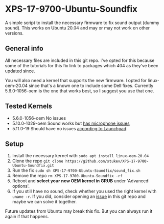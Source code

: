 # XPS-17-9700-Ubuntu-Soundfix
A simple script to install the necessary firmware to fix sound output (dummy sound). This works on Ubuntu 20.04 and may or may not work on other versions.

## General info
All necessary files are included in this git repo. I've opted for this because some of the tutorials for this fix link to packages which 404 as they've been updated since.

You will also need a kernel that supports the new firmware. I opted for linux-oem-20.04 since that's a known one to include some Dell fixes. Currently 5.6.0-1056-oem is the one that works best, so I suggest you use that one.

## Tested Kernels
- 5.6.0-1056-oem No issues
- 5.10.0-1029-oem Sound works but [has microphone issues](https://github.com/stukev/XPS-17-9700-Ubuntu-Soundfix/issues/3)
- 5.11.0-19 Should have no issues [according to Launchpad](https://bugs.launchpad.net/ubuntu/+source/linux/+bug/1912673/comments/24)

## Setup
1. Install the necessary kernel with `sudo apt install linux-oem-20.04`
2. Clone the repo `git clone https://github.com/stukev/XPS-17-9700-Ubuntu-Soundfix.git`
3. Run the fix `sudo sh XPS-17-9700-Ubuntu-Soundfix/sound_fix.sh`
4. Remove the repo `rm XPS-17-9700-Ubuntu-Soundfix -rf`
5. Reboot and **select your new OEM kernel in GRUB** under 'Advanced options'.
6. If you still have no sound, check whether you used the right kernel with `uname -r`. If you did, consider opening an [issue](https://github.com/stukev/XPS-17-9700-Ubuntu-Soundfix/issues) in this git repo and maybe we can solve it together.

Future updates from Ubuntu may break this fix. But you can always run it again if that happens.
